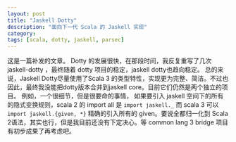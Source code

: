 ```yaml
---
layout: post
title: "Jaskell Dotty"
description: "面向下一代 Scala 的 Jaskell 实现"
category: 
tags: [scala, dotty, jaskell, parsec]
---
```




这是一篇补发的文章。
Dotty 的发展很快，在那段时间，我反复重写了几次 jaskell-dotty ，最终随着 dotty 项目的稳定，jaskell dotty也趋向稳定。
总的来说，Jaskell Dotty尽量使用了Scala 3 的类型特性，实现更为完整、简洁。不过也因此，最终我没能把dotty版本合并到jaskell core。目前它们仍然是两个独立的项目。
例如，一个很细节，但是很要命的事情， 如果要引入 jaskell 空间下的所有的隐式变换规则，scala 2 的 import all 是 `import jaskell._` 而 scala 3 可以 `import jaskell.{given, *}` 精确的引入所有的 given。要说全都归一化到 Scala 2语法，其实也行，但是我目前还没有下定决心。等 common lang 3 bridge 项目有初步成果了再考虑吧。